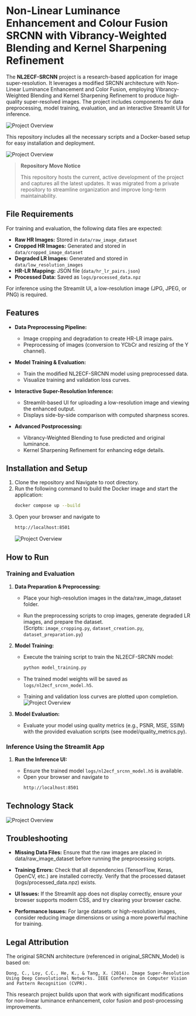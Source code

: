 # Non-Linear Luminance Enhancement and Colour Fusion SRCNN with Vibrancy-Weighted Blending and Kernel Sharpening Refinement

The **NL2ECF-SRCNN** project is a research-based application for image super-resolution. It leverages a modified SRCNN architecture with Non-Linear Luminance Enhancement and Color Fusion, employing Vibrancy-Weighted Blending and Kernel Sharpening Refinement to produce high-quality super-resolved images. The project includes components for data preprocessing, model training, evaluation, and an interactive Streamlit UI for inference.

![Project Overview](assets/project-overview.png)

This repository includes all the necessary scripts and a Docker-based setup for easy installation and deployment.

![Project Overview](assets/Result.png)

> **Repository Move Notice**
>
> This repository hosts the current, active development of the project and captures all the latest updates. It was migrated from a private repository to streamline organization and improve long-term maintainability.

## File Requirements

For training and evaluation, the following data files are expected:
- **Raw HR Images:** Stored in `data/raw_image_dataset`
- **Cropped HR Images:** Generated and stored in `data/cropped_image_dataset`
- **Degraded LR Images:** Generated and stored in `data/low_resolution_images`
- **HR-LR Mapping:** JSON file (`data/hr_lr_pairs.json`)
- **Processed Data:** Saved as `logs/processed_data.npz`

For inference using the Streamlit UI, a low-resolution image (JPG, JPEG, or PNG) is required.

## Features

- **Data Preprocessing Pipeline:**
  - Image cropping and degradation to create HR-LR image pairs.
  - Preprocessing of images (conversion to YCbCr and resizing of the Y channel).
  
- **Model Training & Evaluation:**
  - Train the modified NL2ECF-SRCNN model using preprocessed data.
  - Visualize training and validation loss curves.
  
- **Interactive Super-Resolution Inference:**
  - Streamlit-based UI for uploading a low-resolution image and viewing the enhanced output.
  - Displays side-by-side comparison with computed sharpness scores.
  
- **Advanced Postprocessing:**
  - Vibrancy-Weighted Blending to fuse predicted and original luminance.
  - Kernel Sharpening Refinement for enhancing edge details.


## Installation and Setup

1. Clone the repository and Navigate to root directory.
2. Run the following command to build the Docker image and start the application:
    ```bash
    docker compose up --build
    ```
3. Open your browser and navigate to
    ```bash
    http://localhost:8501
    ```
    ![Project Overview](assets/Streamlit.png)

## How to Run

### Training and Evaluation

1. **Data Preparation & Preprocessing:**

    - Place your high-resolution images in the data/raw_image_dataset folder.

    - Run the preprocessing scripts to crop images, generate degraded LR images, and prepare the dataset.
    <br>(Scripts: `image_cropping.py`, `dataset_creation.py`, `dataset_preparation.py`)

2. **Model Training:**

    - Execute the training script to train the NL2ECF-SRCNN model:
        ``` bash
        python model_training.py
        ```

    - The trained model weights will be saved as `logs/nl2ecf_srcnn_model.h5`.

    - Training and validation loss curves are plotted upon completion.
        ![Project Overview](assets/loss.png)



3. **Model Evaluation:**

    - Evaluate your model using quality metrics (e.g., PSNR, MSE, SSIM) with the provided evaluation scripts (see model/quality_metrics.py).

### Inference Using the Streamlit App

1. **Run the Inference UI:**

    - Ensure the trained model `logs/nl2ecf_srcnn_model.h5` is available.
    - Open your browser and navigate to
        ```bash
        http://localhost:8501
        ```

## Technology Stack
![Project Overview](assets/data-workflow.png)

## Troubleshooting
- **Missing Data Files:**
Ensure that the raw images are placed in data/raw_image_dataset before running the preprocessing scripts.

- **Training Errors:**
Check that all dependencies (TensorFlow, Keras, OpenCV, etc.) are installed correctly.
Verify that the processed dataset (logs/processed_data.npz) exists.

- **UI Issues:**
If the Streamlit app does not display correctly, ensure your browser supports modern CSS, and try clearing your browser cache.

- **Performance Issues:**
For large datasets or high-resolution images, consider reducing image dimensions or using a more powerful machine for training.

## Legal Attribution
The original SRCNN architecture (referenced in original_SRCNN_Model) is based on:

    Dong, C., Loy, C.C., He, K., & Tang, X. (2014). Image Super-Resolution Using Deep Convolutional Networks. IEEE Conference on Computer Vision and Pattern Recognition (CVPR).

This research project builds upon that work with significant modifications for non-linear luminance enhancement, color fusion and post-processing improvements.
